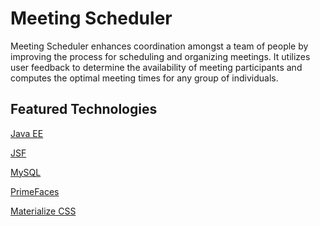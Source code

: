 # Meeting Scheduler

Meeting Scheduler enhances coordination amongst a team of people by improving the process for scheduling and organizing meetings. It utilizes user feedback to determine the availability of meeting participants and computes the optimal meeting times for any group of individuals.

Featured Technologies
------
[Java EE](http://www.oracle.com/technetwork/java/javaee/overview/index.html)

[JSF](http://www.oracle.com/technetwork/java/javaee/javaserverfaces-139869.html)

[MySQL](https://www.mysql.com/)

[PrimeFaces](https://www.primefaces.org/) 

[Materialize CSS](http://materializecss.com/)
